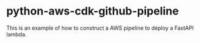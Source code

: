 # python-aws-cdk-github-pipeline
This is an example of how to construct a AWS pipeline to deploy a FastAPI lambda.
